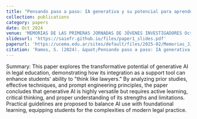 ```yaml
---
title: "Pensando paso a paso: IA generativa y su potencial para aprender Derecho"
collection: publications
category: papers
date: Oct 2024
venue: 'MEMORIAS DE LAS PRIMERAS JORNADAS DE JÓVENES INVESTIGADORES Octubre | 2024'
slidesurl: 'https://saiefr.github.io/files/paper1_slides.pdf'
paperurl: 'https://ucema.edu.ar/sites/default/files/2025-02/Memorias_JJI_2024.pdf'
citation: 'Ramos, S. (2024). &quot;Pensando paso a paso: IA generativa y su potencial para aprender Derecho.&quot; <i>MEMORIAS DE LAS PRIMERAS JORNADAS DE JÓVENES INVESTIGADORES Octubre | 2024</i>. 1(1).'
---
```

Summary: This paper explores the transformative potential of generative AI in legal education, demonstrating how its integration as a support tool can enhance students' ability to "think like lawyers." By analyzing prior studies, effective techniques, and prompt engineering principles, the paper concludes that generative AI is highly versatile but requires active learning, critical thinking, and proper understanding of its strengths and limitations. Practical guidelines are proposed to balance AI use with foundational learning, equipping students for the complexities of modern legal practice.
